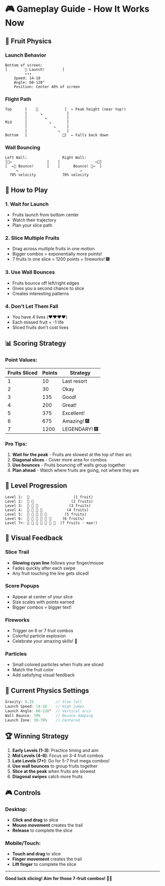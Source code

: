 # 🎮 Gameplay Guide - How It Works Now

## 🚀 Fruit Physics

### Launch Behavior
```
Bottom of screen:
[        🍎 Launch!        ]
         ↑↑↑
    Speed: 14-18
    Angle: 60-120°
    Position: Center 40% of screen
```

### Flight Path
```
Top      [    🍎            ]  ← Peak height (near top!)
         [      ↘️           ]
         [        ↘️         ]
Mid      [          ↘️       ]
         [            ↘️     ]
         [              ↘️   ]
Bottom   [                🍎]  ← Falls back down
```

### Wall Bouncing
```
Left Wall:                Right Wall:
[🍎→                ]    [                ←🍎]
[  ←🍎 Bounce!      ]    [      Bounce! 🍎→  ]
     ↖️                            ↗️
  70% velocity            70% velocity
```

## 🎯 How to Play

### 1. **Wait for Launch**
- Fruits launch from bottom center
- Watch their trajectory
- Plan your slice path

### 2. **Slice Multiple Fruits**
- Drag across multiple fruits in one motion
- Bigger combos = exponentially more points!
- 7 fruits in one slice = 1200 points + fireworks! 🎆

### 3. **Use Wall Bounces**
- Fruits bounce off left/right edges
- Gives you a second chance to slice
- Creates interesting patterns

### 4. **Don't Let Them Fall**
- You have 4 lives (❤️❤️❤️❤️)
- Each missed fruit = -1 life
- Sliced fruits don't cost lives

## 📊 Scoring Strategy

### Point Values:
| Fruits Sliced | Points | Strategy |
|---------------|--------|----------|
| 1 | 10 | Last resort |
| 2 | 30 | Okay |
| 3 | 135 | Good! |
| 4 | 200 | Great! |
| 5 | 375 | Excellent! |
| 6 | 675 | Amazing! 🎆 |
| 7 | 1200 | LEGENDARY! 🎆 |

### Pro Tips:
1. **Wait for the peak** - Fruits are slowest at the top of their arc
2. **Diagonal slices** - Cover more area for combos
3. **Use bounces** - Fruits bouncing off walls group together
4. **Plan ahead** - Watch where fruits are going, not where they are

## 🎪 Level Progression

```
Level 1:  🍎                    (1 fruit)
Level 2:  🍎 🍊                 (2 fruits)
Level 3:  🍎 🍊 🍋              (3 fruits)
Level 4:  🍎 🍊 🍋 🍌           (4 fruits)
Level 5:  🍎 🍊 🍋 🍌 🍉        (5 fruits)
Level 6:  🍎 🍊 🍋 🍌 🍉 🍇     (6 fruits)
Level 7+: 🍎 🍊 🍋 🍌 🍉 🍇 🍓  (7 fruits - max!)
```

## 🎨 Visual Feedback

### Slice Trail
- **Glowing cyan line** follows your finger/mouse
- Fades quickly after each swipe
- Any fruit touching the line gets sliced!

### Score Popups
- Appear at center of your slice
- Size scales with points earned
- Bigger combos = bigger text!

### Fireworks
- Trigger on 6 or 7 fruit combos
- Colorful particle explosion
- Celebrate your amazing skills! 🎉

### Particles
- Small colored particles when fruits are sliced
- Match the fruit color
- Add satisfying visual feedback

## 🎯 Current Physics Settings

```typescript
Gravity: 0.25          // Slow fall
Launch Speed: 14-18    // High jumps
Launch Angle: 60-120°  // Vertical arcs
Wall Bounce: 70%       // Bounce damping
Launch Zone: 30-70%    // Centered
```

## 🏆 Winning Strategy

1. **Early Levels (1-3)**: Practice timing and aim
2. **Mid Levels (4-6)**: Focus on 3-4 fruit combos
3. **Late Levels (7+)**: Go for 5-7 fruit mega combos!
4. **Use wall bounces** to group fruits together
5. **Slice at the peak** when fruits are slowest
6. **Diagonal swipes** catch more fruits

## 🎮 Controls

### Desktop:
- **Click and drag** to slice
- **Mouse movement** creates the trail
- **Release** to complete the slice

### Mobile/Touch:
- **Touch and drag** to slice
- **Finger movement** creates the trail
- **Lift finger** to complete the slice

---

**Good luck slicing! Aim for those 7-fruit combos! 🍉✨**
